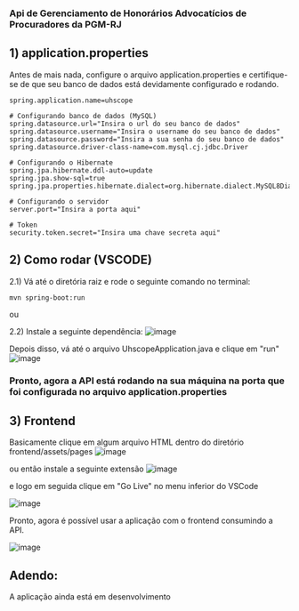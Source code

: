 ### Api de Gerenciamento de Honorários Advocatícios de Procuradores da PGM-RJ

## 1) application.properties 

Antes de mais nada, configure o arquivo application.properties e certifique-se de que seu banco de dados está devidamente configurado e rodando.
```
spring.application.name=uhscope

# Configurando banco de dados (MySQL)
spring.datasource.url="Insira o url do seu banco de dados"
spring.datasource.username="Insira o username do seu banco de dados"
spring.datasource.password="Insira a sua senha do seu banco de dados"
spring.datasource.driver-class-name=com.mysql.cj.jdbc.Driver

# Configurando o Hibernate
spring.jpa.hibernate.ddl-auto=update
spring.jpa.show-sql=true
spring.jpa.properties.hibernate.dialect=org.hibernate.dialect.MySQL8Dialect

# Configurando o servidor
server.port="Insira a porta aqui"

# Token
security.token.secret="Insira uma chave secreta aqui"
```

## 2) Como rodar (VSCODE)

2.1) 
Vá até o diretória raiz e rode o seguinte comando no terminal:
```
mvn spring-boot:run
```
ou

2.2) 
Instale a seguinte dependência: 
![image](https://github.com/user-attachments/assets/04e2e5b0-3d21-4390-8588-f026ae09b763)

Depois disso, vá até o arquivo UhscopeApplication.java e clique em "run"
![image](https://github.com/user-attachments/assets/55b48b33-78f0-43b2-bf9e-e219c7ac06cc)


### Pronto, agora a API está rodando na sua máquina na porta que foi configurada no arquivo application.properties



## 3) Frontend

Basicamente clique em algum arquivo HTML dentro do diretório frontend/assets/pages
![image](https://github.com/user-attachments/assets/a7e18ea3-6368-433d-8260-16abf9192664)

ou então instale a seguinte extensão
![image](https://github.com/user-attachments/assets/78faf8da-0350-4e9e-affd-4cb7e35cba85)

e logo em seguida clique em "Go Live" no menu inferior do VSCode

![image](https://github.com/user-attachments/assets/61277cd3-e7af-4b2f-b69d-49311633b8a0)

Pronto, agora é possível usar a aplicação com o frontend consumindo a API.

![image](https://github.com/user-attachments/assets/7e9a25a8-064e-4370-8ff1-92449a22bd3b)

## Adendo:
A aplicação ainda está em desenvolvimento











